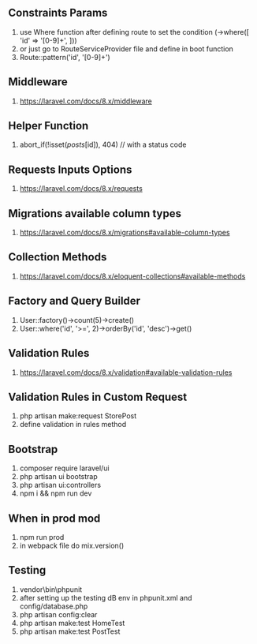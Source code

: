 ## Constraints Params
1) use Where function after defining route to set the condition  (->where([ 'id' => '[0-9]+', ]))
2) or just go to RouteServiceProvider file and define in boot function
3) Route::pattern('id', '[0-9]+')


## Middleware
1) https://laravel.com/docs/8.x/middleware

## Helper Function
1) abort_if(!isset($posts[$id]), 404)  // with a status code

## Requests Inputs Options
1) https://laravel.com/docs/8.x/requests

## Migrations available column types
1) https://laravel.com/docs/8.x/migrations#available-column-types

## Collection Methods
1) https://laravel.com/docs/8.x/eloquent-collections#available-methods

## Factory and Query Builder
1) User::factory()->count(5)->create()
2) User::where('id', '>=', 2)->orderBy('id', 'desc')->get()

## Validation Rules
1) https://laravel.com/docs/8.x/validation#available-validation-rules

## Validation Rules in Custom Request
1) php artisan make:request StorePost
2) define validation in rules method

## Bootstrap
1) composer require laravel/ui
2) php artisan ui bootstrap
3) php artisan ui:controllers
4) npm i && npm run dev

## When in prod mod
1) npm run prod
2) in webpack file do mix.version()

## Testing
1) vendor\bin\phpunit
2) after setting up the testing dB env in phpunit.xml and config/database.php
3) php artisan config:clear
4) php artisan make:test HomeTest
5) php artisan make:test PostTest

